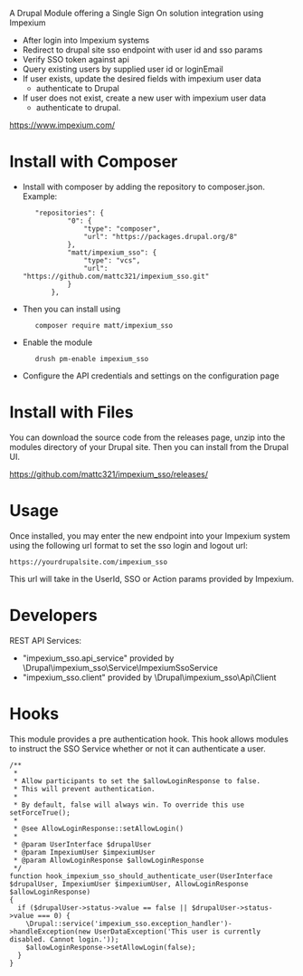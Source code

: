 A Drupal Module offering a Single Sign On solution integration using Impexium

- After login into Impexium systems
- Redirect to drupal site sso endpoint with user id and sso params
- Verify SSO token against api
- Query existing users by supplied user id or loginEmail
- If user exists, update the desired fields with impexium user data
  - authenticate to Drupal
- If user does not exist, create a new user with impexium user data
  - authenticate to drupal.

https://www.impexium.com/

# Install with Composer
- Install with composer by adding the repository to composer.json. Example:

         "repositories": {
                 "0": {
                     "type": "composer",
                     "url": "https://packages.drupal.org/8"
                 },
                 "matt/impexium_sso": {
                     "type": "vcs",
                     "url": "https://github.com/mattc321/impexium_sso.git"
                 }
             },
             
- Then you can install using 

         composer require matt/impexium_sso
         
- Enable the module

         drush pm-enable impexium_sso
         
- Configure the API credentials and settings on the configuration page

# Install with Files
You can download the source code from the releases page, unzip into the modules directory
of your Drupal site. Then you can install from the Drupal UI.

https://github.com/mattc321/impexium_sso/releases/

# Usage

Once installed, you may enter the new endpoint into your Impexium system using the following url format to set the sso login and logout url:

    https://yourdrupalsite.com/impexium_sso

This url will take in the UserId, SSO or Action params provided by Impexium.

# Developers

REST API Services:
- "impexium_sso.api_service" provided by \Drupal\impexium_sso\Service\ImpexiumSsoService
- "impexium_sso.client" provided by \Drupal\impexium_sso\Api\Client


# Hooks

This module provides a pre authentication hook. This hook allows modules to 
instruct the SSO Service whether or not it can authenticate a user.

```
/**
 *
 * Allow participants to set the $allowLoginResponse to false.
 * This will prevent authentication.
 *
 * By default, false will always win. To override this use setForceTrue();
 *
 * @see AllowLoginResponse::setAllowLogin()
 *
 * @param UserInterface $drupalUser
 * @param ImpexiumUser $impexiumUser
 * @param AllowLoginResponse $allowLoginResponse
 */
function hook_impexium_sso_should_authenticate_user(UserInterface $drupalUser, ImpexiumUser $impexiumUser, AllowLoginResponse $allowLoginResponse)
{
  if ($drupalUser->status->value == false || $drupalUser->status->value === 0) {
    \Drupal::service('impexium_sso.exception_handler')->handleException(new UserDataException('This user is currently disabled. Cannot login.'));
    $allowLoginResponse->setAllowLogin(false);
  }
}
```
